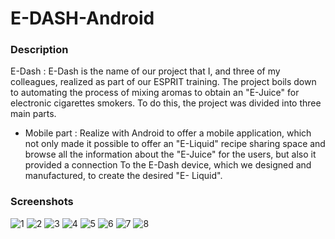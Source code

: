 # E-DASH-Android
### Description


E-Dash : E-Dash is the name of our project that I, and three of my colleagues, realized as part of our ESPRIT training. The project boils down to automating the process of mixing aromas to obtain an "E-Juice" for electronic cigarettes smokers. To do this, the project was divided into three main parts.

- Mobile part : Realize with Android to offer a mobile application, which not only made it possible to offer an "E-Liquid" recipe sharing space and browse all the information about the "E-Juice" for the users, but also it provided a connection To the E-Dash device, which we designed and manufactured, to create the desired "E- Liquid".


### Screenshots

![1](https://cloud.githubusercontent.com/assets/22856303/26411494/4edac71c-40a6-11e7-8791-b3b105ad17a9.png)
![2](https://cloud.githubusercontent.com/assets/22856303/26411502/531c1efc-40a6-11e7-9e1e-6be8139c0aad.png)
![3](https://cloud.githubusercontent.com/assets/22856303/26411511/5694937a-40a6-11e7-9d97-05c264918a68.png)
![4](https://cloud.githubusercontent.com/assets/22856303/26411517/5a60a5a2-40a6-11e7-9607-25a56841439a.png)
![5](https://cloud.githubusercontent.com/assets/22856303/26411524/5de18ba6-40a6-11e7-81af-761b15ed6291.png)
![6](https://cloud.githubusercontent.com/assets/22856303/26411530/62314124-40a6-11e7-9671-a684048cfc56.png)
![7](https://cloud.githubusercontent.com/assets/22856303/26411533/6676fc60-40a6-11e7-934a-f6836628596d.png)
![8](https://cloud.githubusercontent.com/assets/22856303/26411542/69c23326-40a6-11e7-8ced-9d250a5d3b4a.png)

